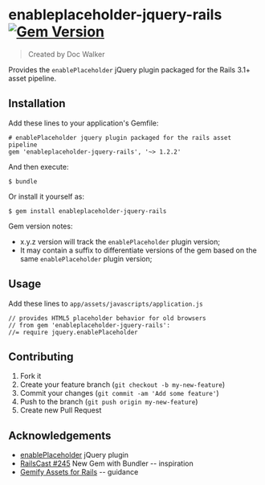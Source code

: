 # enableplaceholder-jquery-rails [![Gem Version](https://badge.fury.io/rb/enableplaceholder-jquery-rails.png)](http://badge.fury.io/rb/enableplaceholder-jquery-rails)

> Created by Doc Walker

Provides the `enablePlaceholder` jQuery plugin packaged for the Rails 3.1+ asset pipeline.

## Installation

Add these lines to your application's Gemfile:

    # enablePlaceholder jquery plugin packaged for the rails asset pipeline
    gem 'enableplaceholder-jquery-rails', '~> 1.2.2'

And then execute:

    $ bundle

Or install it yourself as:

    $ gem install enableplaceholder-jquery-rails

Gem version notes:

  - x.y.z version will track the `enablePlaceholder` plugin version;
  - It may contain a suffix to differentiate versions of the gem based on the same `enablePlaceholder` plugin version;

## Usage

Add these lines to `app/assets/javascripts/application.js`

    // provides HTML5 placeholder behavior for old browsers
    // from gem 'enableplaceholder-jquery-rails':
    //= require jquery.enablePlaceholder

## Contributing

1. Fork it
2. Create your feature branch (`git checkout -b my-new-feature`)
3. Commit your changes (`git commit -am 'Add some feature'`)
4. Push to the branch (`git push origin my-new-feature`)
5. Create new Pull Request

## Acknowledgements

- [enablePlaceholder](https://github.com/marioizquierdo/enablePlaceholder) jQuery plugin
- [RailsCast #245](http://railscasts.com/episodes/245-new-gem-with-bundler) New Gem with Bundler -- inspiration
- [Gemify Assets for Rails](http://prioritized.net/blog/gemify-assets-for-rails/) -- guidance
